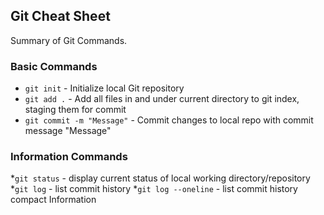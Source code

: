## Git Cheat Sheet

Summary of Git Commands.
### Basic Commands
* `git init` - Initialize local Git repository
* `git add .` - Add all files in and under current directory to git index, staging them for commit
* `git commit -m "Message"` - Commit changes to local repo with commit message "Message"


### Information Commands
*`git status` - display current status of local working directory/repository
*`git log` - list commit history
*`git log --oneline` - list commit history compact Information

